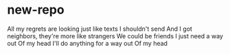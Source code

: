 # new-repo
All my regrets are looking just like texts I shouldn't send
And I got neighbors, they're more like strangers
We could be friends
I just need a way out
Of my head
I'll do anything for a way out
Of my head